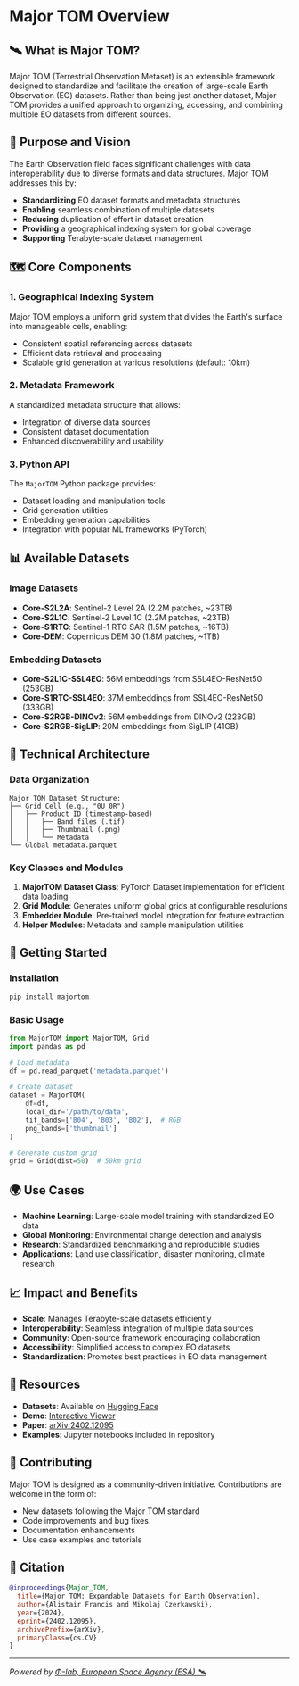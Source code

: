 # Major TOM Overview

## 🛰️ What is Major TOM?

Major TOM (Terrestrial Observation Metaset) is an extensible framework designed to standardize and facilitate the creation of large-scale Earth Observation (EO) datasets. Rather than being just another dataset, Major TOM provides a unified approach to organizing, accessing, and combining multiple EO datasets from different sources.

## 🎯 Purpose and Vision

The Earth Observation field faces significant challenges with data interoperability due to diverse formats and data structures. Major TOM addresses this by:

- **Standardizing** EO dataset formats and metadata structures
- **Enabling** seamless combination of multiple datasets
- **Reducing** duplication of effort in dataset creation
- **Providing** a geographical indexing system for global coverage
- **Supporting** Terabyte-scale dataset management

## 🗺️ Core Components

### 1. Geographical Indexing System
Major TOM employs a uniform grid system that divides the Earth's surface into manageable cells, enabling:
- Consistent spatial referencing across datasets
- Efficient data retrieval and processing
- Scalable grid generation at various resolutions (default: 10km)

### 2. Metadata Framework
A standardized metadata structure that allows:
- Integration of diverse data sources
- Consistent dataset documentation
- Enhanced discoverability and usability

### 3. Python API
The `MajorTOM` Python package provides:
- Dataset loading and manipulation tools
- Grid generation utilities
- Embedding generation capabilities
- Integration with popular ML frameworks (PyTorch)

## 📊 Available Datasets

### Image Datasets
- **Core-S2L2A**: Sentinel-2 Level 2A (2.2M patches, ~23TB)
- **Core-S2L1C**: Sentinel-2 Level 1C (2.2M patches, ~23TB)
- **Core-S1RTC**: Sentinel-1 RTC SAR (1.5M patches, ~16TB)
- **Core-DEM**: Copernicus DEM 30 (1.8M patches, ~1TB)

### Embedding Datasets
- **Core-S2L1C-SSL4EO**: 56M embeddings from SSL4EO-ResNet50 (253GB)
- **Core-S1RTC-SSL4EO**: 37M embeddings from SSL4EO-ResNet50 (333GB)
- **Core-S2RGB-DINOv2**: 56M embeddings from DINOv2 (223GB)
- **Core-S2RGB-SigLIP**: 20M embeddings from SigLIP (41GB)

## 🔧 Technical Architecture

### Data Organization
```
Major TOM Dataset Structure:
├── Grid Cell (e.g., "0U_0R")
│   ├── Product ID (timestamp-based)
│   │   ├── Band files (.tif)
│   │   ├── Thumbnail (.png)
│   │   └── Metadata
└── Global metadata.parquet
```

### Key Classes and Modules

1. **MajorTOM Dataset Class**: PyTorch Dataset implementation for efficient data loading
2. **Grid Module**: Generates uniform global grids at configurable resolutions
3. **Embedder Module**: Pre-trained model integration for feature extraction
4. **Helper Modules**: Metadata and sample manipulation utilities

## 🚀 Getting Started

### Installation
```bash
pip install majortom
```

### Basic Usage
```python
from MajorTOM import MajorTOM, Grid
import pandas as pd

# Load metadata
df = pd.read_parquet('metadata.parquet')

# Create dataset
dataset = MajorTOM(
    df=df,
    local_dir='/path/to/data',
    tif_bands=['B04', 'B03', 'B02'],  # RGB
    png_bands=['thumbnail']
)

# Generate custom grid
grid = Grid(dist=50)  # 50km grid
```

## 🌍 Use Cases

- **Machine Learning**: Large-scale model training with standardized EO data
- **Global Monitoring**: Environmental change detection and analysis
- **Research**: Standardized benchmarking and reproducible studies
- **Applications**: Land use classification, disaster monitoring, climate research

## 📈 Impact and Benefits

- **Scale**: Manages Terabyte-scale datasets efficiently
- **Interoperability**: Seamless integration of multiple data sources
- **Community**: Open-source framework encouraging collaboration
- **Accessibility**: Simplified access to complex EO datasets
- **Standardization**: Promotes best practices in EO data management

## 🔗 Resources

- **Datasets**: Available on [Hugging Face](https://huggingface.co/Major-TOM)
- **Demo**: [Interactive Viewer](https://huggingface.co/spaces/Major-TOM/MajorTOM-Core-Viewer)
- **Paper**: [arXiv:2402.12095](https://arxiv.org/abs/2402.12095)
- **Examples**: Jupyter notebooks included in repository

## 🤝 Contributing

Major TOM is designed as a community-driven initiative. Contributions are welcome in the form of:
- New datasets following the Major TOM standard
- Code improvements and bug fixes
- Documentation enhancements
- Use case examples and tutorials

## 📄 Citation

```bibtex
@inproceedings{Major_TOM,
  title={Major TOM: Expandable Datasets for Earth Observation}, 
  author={Alistair Francis and Mikolaj Czerkawski},
  year={2024},
  eprint={2402.12095},
  archivePrefix={arXiv},
  primaryClass={cs.CV}
}
```

---

*Powered by [Φ-lab, European Space Agency (ESA) 🛰️](https://huggingface.co/ESA-philab)*